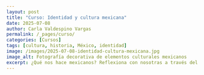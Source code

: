 ```yaml
---
layout: post
title: "Curso: Identidad y cultura mexicana"
date: 2025-07-08
author: Carla Valdespino Vargas
permalink: /_pages/curso/
categories: [Cursos]
tags: [cultura, historia, México, identidad]
image: /images/2025-07-08-identidad-cultura-mexicana.jpg
image_alt: Fotografía decorativa de elementos culturales mexicanos
excerpt: ¿Qué nos hace mexicanos? Reflexiona con nosotras a través del arte y la historia en este curso en vivo por Zoom.
---
```


<style>
.justificado { text-align: justify; }
.bloque-curso {
  background: #f9f9f9;
  padding: 1.5rem;
  border-radius: 1rem;
  margin-bottom: 2rem;
  box-shadow: 0 4px 10px rgba(0,0,0,0.06);
}
.fade-in {
  opacity: 0;
  animation: aparecer 1.2s ease-in forwards;
}
@keyframes aparecer {
  to { opacity: 1; }
}
.boton {
  display: inline-block;
  background: #4a5568;
  color: #fff;
  padding: 0.75rem 1.5rem;
  border-radius: 0.5rem;
  text-decoration: none;
  margin: 1rem 1rem 0 0;
  transition: background 0.3s ease;
}
.boton:hover {
  background: #2d3748;
}
</style>

<div class="bloque-curso fade-in">
  <h2 class="fade-in">Curso: Identidad y cultura mexicana</h2>
  
  <img src="https://images.unsplash.com/photo-1533000621329-4cba2b5a3a5e?auto=format&fit=crop&w=1200&q=80" alt="Decoración cultural mexicana" style="width:100%; border-radius: 1rem; margin: 1.5rem 0;" />

  <section class="justificado">
    <p>
    Es posible afirmar que existen muchos Méxicos superpuestos-yuxtapuestos, cada uno con sus expresiones culturales específicas; por ello, es indispensable que los habitantes de este país se cuestionen quiénes son y qué determina su identidad.
    </p>
    <p>
    Estas elucubraciones han pasado por la pluma de muchos intelectuales mexicanos, quienes han tratado de delimitar tal concepto. Es necesario reflexionar sobre sus palabras, pero también discurrir desde la experiencia como mexicanos del siglo XXI.
    </p>
    <p>
    Durante estos meses analizaremos y comentaremos sobre dichos tópicos.
    </p>
  </section>

  <h3 class="fade-in">¿Qué aprenderás?</h3>
  <section class="justificado">
    <p>
    Identificar el desarrollo histórico de la cultura en México desde la época colonial hasta el siglo XX a través de la producción artística.
    </p>
  </section>

  <h3 class="fade-in">Contenido del curso</h3>
  <ul>
    <li>Introducción. Conceptos identidad y cultura</li>
    <li>¿Quién es el mexicano? La identidad cultural</li>
    <li>La identidad en los siglos XX y XXI, ¿Existe?</li>
  </ul>

  <p><strong>Imparte:</strong> Carla Valdespino Vargas</p>

  <div>
    <a href="https://www.paypal.com/paypalme/tuenlace" class="boton">Pagar ahora</a>
    <a href="https://wa.me/52XXXXXXXXXX" class="boton">Solicitar acceso por WhatsApp</a>
  </div>
</div>
